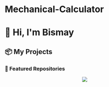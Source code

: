 # Mechanical-Calculator

# 👋 Hi, I'm Bismay

## 📦 My Projects

### 🌟 Featured Repositories
<p align="center">
  <a href="https://github.com/Bismay-exe/Mechanical-Calculator">
    <img src="https://github-readme-stats.vercel.app/api/pin/?username=Bismay-exe&repo=Mechanical-Calculator&theme=radical" />
  </a>
</p>
